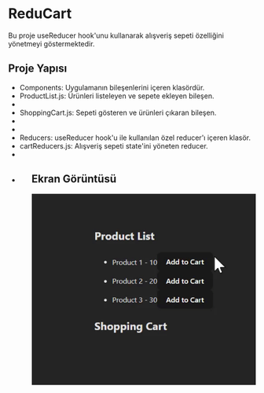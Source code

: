 <h1> ReduCart</h1>

Bu proje useReducer hook'unu kullanarak alışveriş sepeti özelliğini yönetmeyi göstermektedir.

<h2> Proje Yapısı </h2>

<ul>

<li>Components: Uygulamanın bileşenlerini içeren klasördür.

<li>ProductList.js: Ürünleri listeleyen ve sepete ekleyen bileşen.<li>
<li>ShoppingCart.js: Sepeti gösteren ve ürünleri çıkaran bileşen.<li>

<li>

<li>Reducers: useReducer hook'u ile kullanılan özel reducer'ı içeren klasör.

<li>cartReducers.js:  Alışveriş sepeti state'ini yöneten reducer.<li>

<li>

<ul>

<h2>Ekran Görüntüsü</h2>

![](./src/reducart.gif)
